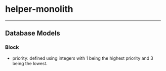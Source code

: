 # helper-monolith
______

## Database Models
### Block
* priority: defined using integers with 1 being the highest priority and 3 being the lowest. 
